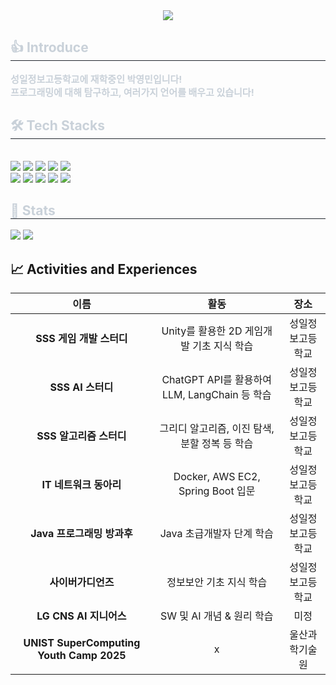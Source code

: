 <div align= "center">
    <img src="https://capsule-render.vercel.app/api?type=waving&color=0:1d23dd,100:8535b1&height=240&text=반가워요&animation=&fontColor=ffffff&fontSize=70" />
</div>
    
<div style="text-align: left;"> 
    <h2 style="border-bottom: 1px solid #21262d; color: #c9d1d9;"> 👍 Introduce </h2>  
    <div style="font-weight: 700; font-size: 15px; text-align: left; color: #c9d1d9;"> 성일정보고등학교에 재학중인 박영민입니다!<br>프로그래밍에 대해 탐구하고, 여러가지 언어를 배우고 있습니다! </div> 
</div>
<div style="text-align: left;">
    <h2 style="border-bottom: 1px solid #21262d; color: #c9d1d9;"> 🛠️ Tech Stacks </h2> <br> 
    <div style="margin: ; text-align: left;" "text-align: left;"> <img src="https://img.shields.io/badge/HTML5-E34F26?style=flat&logo=HTML5&logoColor=white">
        <img src="https://img.shields.io/badge/CSS3-1572B6?style=flat&logo=CSS3&logoColor=white">
        <img src="https://img.shields.io/badge/Javascript-F7DF1E?style=flat&logo=Javascript&logoColor=white">
        <img src="https://img.shields.io/badge/jQuery-0769AD?style=flat&logo=jQuery&logoColor=white">
        <img src="https://img.shields.io/badge/Java-007396?style=flat&logo=Java&logoColor=white">
        <br/><img src="https://img.shields.io/badge/Python-3776AB?style=flat&logo=Python&logoColor=white">
        <img src="https://img.shields.io/badge/Notion-000000?style=flat&logo=Notion&logoColor=white">
        <img src="https://img.shields.io/badge/Github-181717?style=flat&logo=Github&logoColor=white">
        <img src="https://img.shields.io/badge/Git-F05032?style=flat&logo=Git&logoColor=white">
        <img src="https://img.shields.io/badge/Docker-2496ED?style=flat&logo=Docker&logoColor=white">
        <br/>
    </div>
</div>

<div style="text-align: left;"> 
    <h2 style="border-bottom: 1px solid #21262d; color: #c9d1d9;"> 🏅 Stats </h2> 
    <div style="text-align: left;">
        <img src="http://mazassumnida.wtf/api/v2/generate_badge?boj=yunyg78"/> 
        <img src="https://github-readme-stats.vercel.app/api/top-langs/?username=kimyangmin&layout=compact&bg_color=DEG,a9a9a9,696969&title_color=000000&text_color=000000&hide_border=true&v=2"/>
    </div>
</div>

 ## 📈 Activities and Experiences
  | **이름** | **활동** | **장소** |
  |:--------:|:--------:|:--------:|
  | **SSS 게임 개발 스터디** | Unity를 활용한 2D 게임개발 기초 지식 학습 | 성일정보고등학교 |
  | **SSS AI 스터디** | ChatGPT API를 활용하여 LLM, LangChain 등 학습| 성일정보고등학교|
  | **SSS 알고리즘 스터디** | 그리디 알고리즘, 이진 탐색, 분할 정복 등 학습| 성일정보고등학교 |
  | **IT 네트워크 동아리** | Docker, AWS EC2, Spring Boot 입문 | 성일정보고등학교 |
  | **Java 프로그래밍 방과후** | Java 초급개발자 단계 학습 | 성일정보고등학교 |
  | **사이버가디언즈** | 정보보안 기초 지식 학습 |성일정보고등학교|
  | **LG CNS AI 지니어스**  | SW 및 AI 개념 & 원리 학습 | 미정 |
  | **UNIST SuperComputing Youth Camp 2025**  |x| 울산과학기술원 |  

